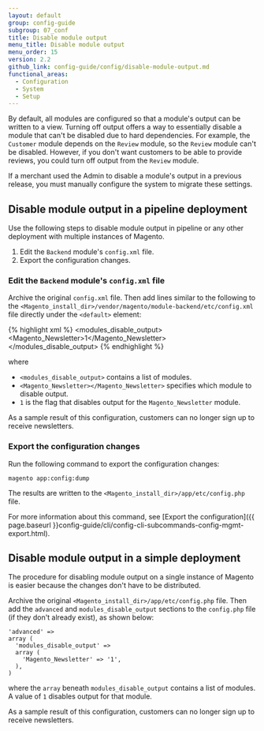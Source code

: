 ```yaml
---
layout: default
group: config-guide
subgroup: 07_conf
title: Disable module output
menu_title: Disable module output
menu_order: 15
version: 2.2
github_link: config-guide/config/disable-module-output.md
functional_areas:
  - Configuration
  - System
  - Setup
---
```


By default, all modules are configured so that a module's output can be written to a view. Turning off output offers a way to essentially disable a module that can't be disabled due to hard dependencies. For example, the `Customer` module depends on the `Review` module, so the `Review` module can't be disabled. However, if you don't want customers to be able to provide reviews, you could turn off output from the `Review` module.

<div class="bs-callout bs-callout-info" id="info" markdown="1">
If a merchant used the Admin to disable a module's output in a previous release, you must manually configure the system to migrate these settings.
</div>

## Disable module output in a pipeline deployment

Use the following steps to disable module output in pipeline or any other deployment with multiple instances of Magento.

1. Edit the `Backend` module's `config.xml` file.
2. Export the configuration changes.

### Edit the `Backend` module's `config.xml` file

Archive the original `config.xml` file. Then add lines similar to the following to the `<Magento_install_dir>/vendor/magento/module-backend/etc/config.xml` file directly under the `<default>` element:

{% highlight xml %}
<advanced>
    <modules_disable_output>
        <Magento_Newsletter>1</Magento_Newsletter>
    </modules_disable_output>
</advanced>
{% endhighlight %}

where

- `<modules_disable_output>` contains a list of modules.
- `<Magento_Newsletter></Magento_Newsletter>` specifies which module to disable output.
- `1` is the flag that disables output for the `Magento_Newsletter` module.

As a sample result of this configuration, customers can no longer sign up to receive newsletters.

### Export the configuration changes

Run the following command to export the configuration changes:

`magento app:config:dump`

The results are written to the `<Magento_install_dir>/app/etc/config.php` file.

For more information about this command, see [Export the configuration]({{ page.baseurl }}config-guide/cli/config-cli-subcommands-config-mgmt-export.html).

## Disable module output in a simple deployment

The procedure for disabling module output on a single instance of Magento is easier because the changes don't have to be distributed.

Archive the original `<Magento_install_dir>/app/etc/config.php` file. Then add the `advanced` and `modules_disable_output` sections to the `config.php` file (if they don't already exist), as shown below:

```
'advanced' =>
array (
  'modules_disable_output' =>
  array (
    'Magento_Newsletter' => '1',
  ),
)
```

where the `array` beneath `modules_disable_output` contains a list of modules. A value of `1` disables output for that module.

As a sample result of this configuration, customers can no longer sign up to receive newsletters.

